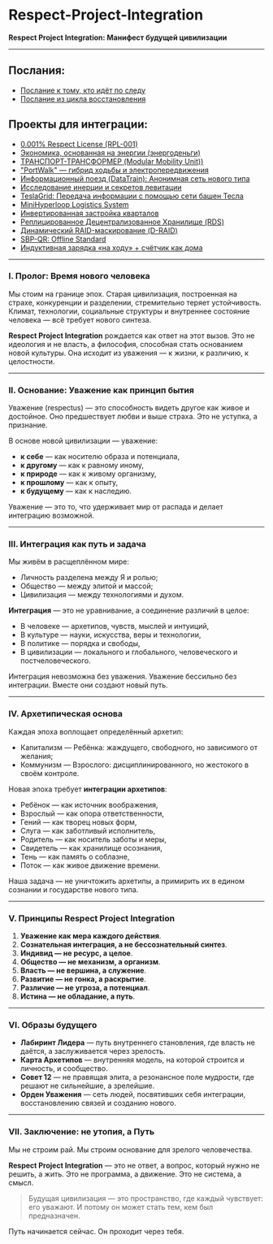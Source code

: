 # Respect-Project-Integration

**Respect Project Integration: Манифест будущей цивилизации**

---

## Послания:
- [Послание к тому, кто идёт по следу](./projects/SelfMessage/README.md)
- [Послание из цикла восстановления](./projects/FutureMessage/README.md)

## Проекты для интеграции:
- [0.001% Respect License (RPL-001)](./projects/RPL-001/README.md)
- [Экономика, основанная на энергии (энергоденьги)](./projects/EnergyMoney/README.md)
- [ТРАНСПОРТ-ТРАНСФОРМЕР (Modular Mobility Unit))](./projects/ModularTransport/README.md)
- ["PortWalk" — гибрид ходьбы и электропередвижения](./projects/PortWalk/README.md)
- [Информационный поезд (DataTrain): Анонимная сеть нового типа](./projects/DataTrain/README.md)
- [Исследование инерции и секретов левитации](./projects/Inertion/README.md)
- [TeslaGrid: Передача информации с помощью сети башен Тесла](./projects/TeslaGrid/README.md)
- [MiniHyperloop Logistics System](./projects/MiniHyperloop/README.md)
- [Инвертированная застройка кварталов](./projects/InvertedDevelopment/README.md)
- [Реплицированное Децентрализованное Хранилище (RDS)](./projects/RDS/README.md)
- [Динамический RAID-маскирование (D-RAID)](./projects/D-RAID/README.md)
- [SBP-QR: Offline Standard](./projects/SBPQR/README.md)
- [Индуктивная зарядка «на ходу» + счётчик как дома](./projects/InductiveChargingCars/README.md)

---

### I. Пролог: Время нового человека

Мы стоим на границе эпох. Старая цивилизация, построенная на страхе, конкуренции и разделении, стремительно теряет устойчивость. Климат, технологии, социальные структуры и внутреннее состояние человека — всё требует нового синтеза.

**Respect Project Integration** рождается как ответ на этот вызов. Это не идеология и не власть, а философия, способная стать основанием новой культуры. Она исходит из уважения — к жизни, к различию, к целостности.

---

### II. Основание: Уважение как принцип бытия

Уважение (respectus) — это способность видеть другое как живое и достойное. Оно предшествует любви и выше страха. Это не уступка, а признание.

В основе новой цивилизации — уважение:

* **к себе** — как носителю образа и потенциала,
* **к другому** — как к равному иному,
* **к природе** — как к живому организму,
* **к прошлому** — как к опыту,
* **к будущему** — как к наследию.

Уважение — это то, что удерживает мир от распада и делает интеграцию возможной.

---

### III. Интеграция как путь и задача

Мы живём в расщеплённом мире:

* Личность разделена между Я и ролью;
* Общество — между элитой и массой;
* Цивилизация — между технологиями и духом.

**Интеграция** — это не уравнивание, а соединение различий в целое:

* В человеке — архетипов, чувств, мыслей и интуиций,
* В культуре — науки, искусства, веры и технологии,
* В политике — порядка и свободы,
* В цивилизации — локального и глобального, человеческого и постчеловеческого.

Интеграция невозможна без уважения. Уважение бессильно без интеграции. Вместе они создают новый путь.

---

### IV. Архетипическая основа

Каждая эпоха воплощает определённый архетип:

* Капитализм — Ребёнка: жаждущего, свободного, но зависимого от желания;
* Коммунизм — Взрослого: дисциплинированного, но жестокого в своём контроле.

Новая эпоха требует **интеграции архетипов**:

* Ребёнок — как источник воображения,
* Взрослый — как опора ответственности,
* Гений — как творец новых форм,
* Слуга — как заботливый исполнитель,
* Родитель — как носитель заботы и меры,
* Свидетель — как хранилище осознания,
* Тень — как память о соблазне,
* Поток — как живое движение времени.

Наша задача — не уничтожить архетипы, а примирить их в едином сознании и государстве нового типа.

---

### V. Принципы Respect Project Integration

1. **Уважение как мера каждого действия**.
2. **Сознательная интеграция, а не бессознательный синтез**.
3. **Индивид — не ресурс, а целое**.
4. **Общество — не механизм, а организм**.
5. **Власть — не вершина, а служение**.
6. **Развитие — не гонка, а раскрытие**.
7. **Различие — не угроза, а потенциал**.
8. **Истина — не обладание, а путь**.

---

### VI. Образы будущего

* **Лабиринт Лидера** — путь внутреннего становления, где власть не даётся, а заслуживается через зрелость.
* **Карта Архетипов** — внутренняя модель, на которой строится и личность, и сообщество.
* **Совет 12** — не правящая элита, а резонансное поле мудрости, где решают не сильнейшие, а зрелейшие.
* **Орден Уважения** — сеть людей, посвятивших себя интеграции, восстановлению связей и созданию нового.

---

### VII. Заключение: не утопия, а Путь

Мы не строим рай. Мы строим основание для зрелого человечества.

**Respect Project Integration** — это не ответ, а вопрос, который нужно не решить, а жить. Это не программа, а движение. Это не система, а смысл.

> Будущая цивилизация — это пространство, где каждый чувствует: его уважают. И потому он может стать тем, кем был предназначен.

Путь начинается сейчас. Он проходит через тебя.
